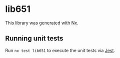 # lib651

This library was generated with [Nx](https://nx.dev).

## Running unit tests

Run `nx test lib651` to execute the unit tests via [Jest](https://jestjs.io).
